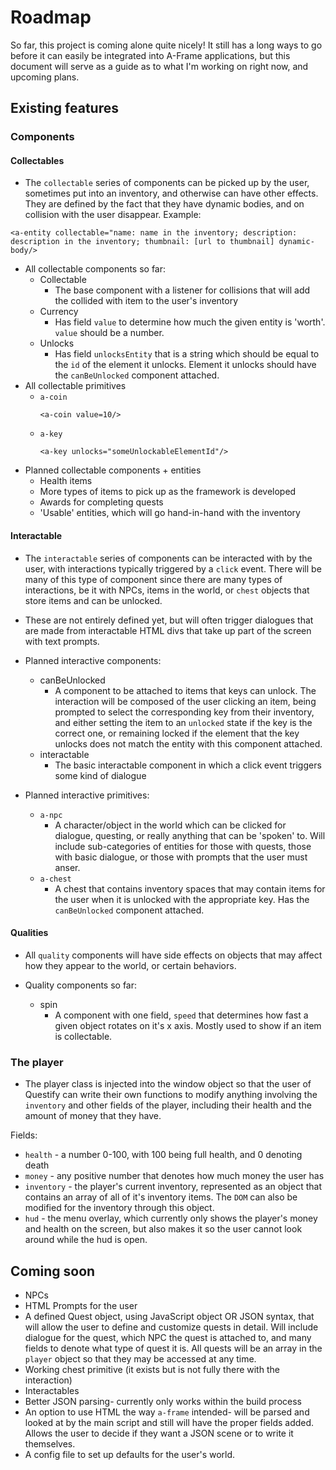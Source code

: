 # Roadmap
So far, this project is coming alone quite nicely!  It still has a long ways to go before it can easily be integrated into A-Frame applications, but this document will serve as a guide as to what I'm working on right now, and upcoming plans.

## Existing features

### Components

#### Collectables

* The `collectable` series of components can be picked up by the user, sometimes put into an inventory, and otherwise can have other effects.  They are defined by the fact that they have dynamic bodies, and on collision with the user disappear.
Example:
```
<a-entity collectable="name: name in the inventory; description: description in the inventory; thumbnail: [url to thumbnail] dynamic-body/>
```
* All collectable components so far:
  * Collectable
    * The base component with a listener for collisions that will add the collided with item to the user's inventory
  * Currency
    * Has field `value` to determine how much the given entity is 'worth'. `value` should be a number.
  * Unlocks
    * Has field `unlocksEntity` that is a string which should be equal to the `id` of the element it unlocks.  Element it unlocks should have the `canBeUnlocked` component attached.
* All collectable primitives
  * `a-coin`
    ```
    <a-coin value=10/>
    ```
  * `a-key`
    ```
    <a-key unlocks="someUnlockableElementId"/>
    ```
* Planned collectable components + entities
  * Health items
  * More types of items to pick up as the framework is developed
  * Awards for completing quests
  * 'Usable' entities, which will go hand-in-hand with the inventory

#### Interactable

* The `interactable` series of components can be interacted with by the user, with interactions typically triggered by a `click` event.  There will be many of this type of component since there are many types of interactions, be it with NPCs, items in the world, or `chest` objects that store items and can be unlocked.
* These are not entirely defined yet, but will often trigger dialogues that are made from interactable HTML divs that take up part of the screen with text prompts.

* Planned interactive components:
  * canBeUnlocked
    * A component to be attached to items that keys can unlock.  The interaction will be composed of the user clicking an item, being prompted to select the corresponding key from their inventory, and either setting the item to an `unlocked` state if the key is the correct one, or remaining locked if the element that the key unlocks does not match the entity with this component attached.
  * interactable
    * The basic interactable component in which a click event triggers some kind of dialogue
* Planned interactive primitives:
  * `a-npc`
    * A character/object in the world which can be clicked for dialogue, questing, or really anything that can be 'spoken' to.  Will include sub-categories of entities for those with quests, those with basic dialogue, or those with prompts that the user must anser.
  * `a-chest`
    * A chest that contains inventory spaces that may contain items for the user when it is unlocked with the appropriate key.  Has the `canBeUnlocked` component attached.

#### Qualities

* All `quality` components will have side effects on objects that may affect how they appear to the world, or certain behaviors.

* Quality components so far:
  * spin
    * A component with one field, `speed` that determines how fast a given object rotates on it's x axis.  Mostly used to show if an item is collectable.

### The player

* The player class is injected into the window object so that the user of Questify can write their own functions to modify anything involving the `inventory` and other fields of the player, including their health and the amount of money that they have.

Fields:
  * `health` - a number 0-100, with 100 being full health, and 0 denoting death
  * `money` - any positive number that denotes how much money the user has
  * `inventory` - the player's current inventory, represented as an object that contains an array of all of it's inventory items.  The `DOM` can also be modified for the inventory through this object.
  * `hud` - the menu overlay, which currently only shows the player's money and health on the screen, but also makes it so the user cannot look around while the hud is open.

## Coming soon

* NPCs
* HTML Prompts for the user
* A defined Quest object, using JavaScript object OR JSON syntax, that will allow the user to define and customize quests in detail.  Will include dialogue for the quest, which NPC the quest is attached to, and many fields to denote what type of quest it is.  All quests will be an array in the `player` object so that they may be accessed at any time.
* Working chest primitive (it exists but is not fully there with the interaction)
* Interactables
* Better JSON parsing- currently only works within the build process
* An option to use HTML the way `a-frame` intended- will be parsed and looked at by the main script and still will have the proper fields added.  Allows the user to decide if they want a JSON scene or to write it themselves.
* A config file to set up defaults for the user's world.


